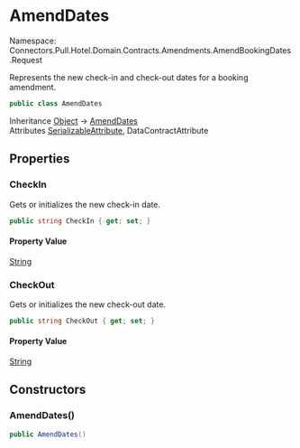 # AmendDates

Namespace: Connectors.Pull.Hotel.Domain.Contracts.Amendments.AmendBookingDates.Request

Represents the new check-in and check-out dates for a booking amendment.

```csharp
public class AmendDates
```

Inheritance [Object](https://docs.microsoft.com/en-us/dotnet/api/system.object) → [AmendDates](./connectors.pull.hotel.domain.contracts.amendments.amendbookingdates.request.amenddates)<br />
Attributes [SerializableAttribute](https://docs.microsoft.com/en-us/dotnet/api/system.serializableattribute), DataContractAttribute

## Properties

### **CheckIn**

Gets or initializes the new check-in date.

```csharp
public string CheckIn { get; set; }
```

#### Property Value

[String](https://docs.microsoft.com/en-us/dotnet/api/system.string)<br />

### **CheckOut**

Gets or initializes the new check-out date.

```csharp
public string CheckOut { get; set; }
```

#### Property Value

[String](https://docs.microsoft.com/en-us/dotnet/api/system.string)<br />

## Constructors

### **AmendDates()**

```csharp
public AmendDates()
```
